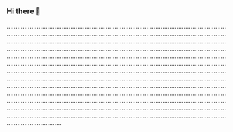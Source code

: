 ### Hi there 👋

...........................................................................................................................................................................................................................................................................................................................................................................................................................................................................................................................................................................................................................................................................................................................................................................................................................................................................................................................................................................................................................................................................................................................................................................................................................................................................................................................................................................................................................................................................................................................................................................................................................................................................................................